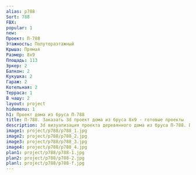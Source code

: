 ```yaml
---
alias: p788
Sort: 788
FBX: 
popular: 1
new: 
Проект: П-788
Этажность: Полутораэтажный
Крыша: Прямая
Размер: 8х9
Площадь: 113
Эркер: 2
Балкон: 2
Кукушка: 2
Гараж: 2
Котельная: 2
Терраса: 1
В чашу: 2
layout: project
hidemenu: 1
h1: Проект дома из бруса П-788
title: П-788. Заказать 3d проект дома из бруса 8х9 - готовые проекты
description: 3d визуализация проекта деревянного дома из бруса П-788. Площадь 113 м2, размер 8х9. Вы можете внести любые изменения в проект.
image1: project/p788/p788_1.jpg
image2: project/p788/p788_2.jpg
image3: project/p788/p788_3.jpg
image4: project/p788/p788_4.jpg
plan1: project/p788/p788-1.jpg
plan2: project/p788/p788-2.jpg
planl: project/p788/p788-f.jpg
---
```

